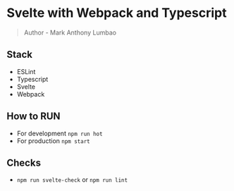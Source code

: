 # Svelte with Webpack and Typescript

> Author - Mark Anthony Lumbao

## Stack

- ESLint
- Typescript
- Svelte
- Webpack

## How to RUN

- For development `npm run hot`
- For production `npm start`

## Checks

- `npm run svelte-check` or `npm run lint`
